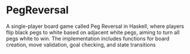 # PegReversal
A single-player board game called Peg Reversal in Haskell, where players flip black pegs to white based on adjacent white pegs, aiming to turn all pegs white to win. The implementation includes functions for board creation, move validation, goal checking, and state transitions

